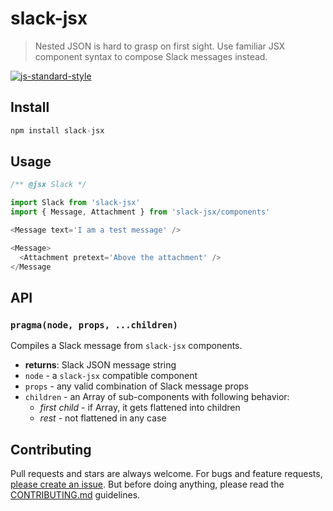 slack-jsx
===============

> Nested JSON is hard to grasp on first sight. Use familiar JSX component syntax to compose Slack messages instead.

[![js-standard-style](https://img.shields.io/badge/code%20style-standard-brightgreen.svg?style=flat)](https://github.com/feross/standard)

## Install

```js
npm install slack-jsx
```

## Usage
```js
/** @jsx Slack */

import Slack from 'slack-jsx'
import { Message, Attachment } from 'slack-jsx/components'

<Message text='I am a test message' />

<Message>
  <Attachment pretext='Above the attachment' />
</Message
```

## API

### `pragma(node, props, ...children)`

Compiles a Slack message from `slack-jsx` components.
- **returns**: Slack JSON message string
- `node` - a `slack-jsx` compatible component
- `props` - any valid combination of Slack message props
- `children` - an Array of sub-components with following behavior:
  - *first child* - if Array, it gets flattened into children
  - *rest* - not flattened in any case


## Contributing

Pull requests and stars are always welcome. For bugs and feature requests, [please create an issue](https://github.com/zcei/slack-jsx/issues/new).
But before doing anything, please read the [CONTRIBUTING.md](./CONTRIBUTING.md) guidelines.
